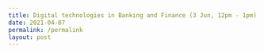 ```yaml
---
title: Digital technologies in Banking and Finance (3 Jun, 12pm - 1pm)
date: 2021-04-07
permalink: /permalink
layout: post
---
```





